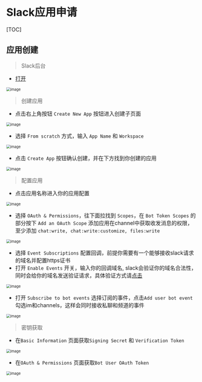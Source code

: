 # Slack应用申请

[TOC]

## 应用创建

> Slack后台

* [打开](https://api.slack.com/apps/)

<img src="./resource/img/slack_app_apply.png" alt="image" style="zoom: 67%;" />

> 创建应用

* 点击右上角按钮 `Create New App` 按钮进入创建子页面

<img src="./resource/img/slack_app_apply2.png" alt="image" style="zoom: 67%;" />

* 选择 `From scratch` 方式，输入 `App Name` 和 `Workspace`

<img src="./resource/img/slack_app_apply3.png" alt="image" style="zoom: 67%;" />

* 点击 `Create App` 按钮确认创建，并在下方找到你创建的应用

<img src="./resource/img/slack_app_apply4.png" alt="image" style="zoom: 67%;" />

> 配置应用

* 点击应用名称进入你的应用配置

<img src="./resource/img/slack_app_config.png" alt="image" style="zoom: 67%;" />

* 选择 `OAuth & Permissions`，往下面拉找到 `Scopes`，在 `Bot Token Scopes` 的部分按下 `Add an OAuth Scope` 添加应用在channel中获取收发消息的权限，至少添加 `chat:write, chat:write:customize, files:write`

<img src="./resource/img/slack_app_config2.png" alt="image" style="zoom: 67%;" />

* 选择 `Event Subscriptions` 配置回调，前提你需要有一个能够接收slack请求的域名并配置https证书
* 打开 `Enable Events` 开关，输入你的回调域名, slack会验证你的域名合法性，同时会给你的域名发送验证请求，具体验证方式请[点击](https://api.slack.com/events/url_verification)

<img src="./resource/img/slack_app_config3.png" alt="image" style="zoom: 67%;" />

* 打开 `Subscribe to bot events` 选择订阅的事件，点击`Add user bot event` 勾选im和channels，这样会同时接收私聊和频道的事件

<img src="./resource/img/slack_app_config4.png" alt="image" style="zoom: 67%;" />

> 密钥获取

* 在`Basic Information` 页面获取`Signing Secret` 和 `Verification Token`

<img src="./resource/img/slack_app_secret.png" alt="image" style="zoom:67%;" />

* 在`OAuth & Permissions` 页面获取`Bot User OAuth Token`

<img src="./resource/img/slack_app_secret2.png" alt="image" style="zoom:67%;" />
